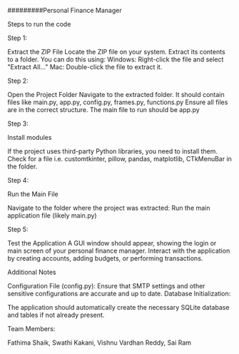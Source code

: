 #########Personal Finance Manager

Steps to run the code

Step 1: 

Extract the ZIP File
Locate the ZIP file on your system.
Extract its contents to a folder. You can do this using:
Windows: Right-click the file and select "Extract All..."
Mac: Double-click the file to extract it.

Step 2: 

Open the Project Folder
Navigate to the extracted folder. It should contain files like main.py, app.py, config.py, frames.py, functions.py
Ensure all files are in the correct structure. The main file to run should be app.py

Step 3: 

Install modules

If the project uses third-party Python libraries, you need to install them. 
Check for a file 
i.e. customtkinter, pillow, pandas, matplotlib, CTkMenuBar in the folder. 


Step 4: 

Run the Main File

Navigate to the folder where the project was extracted:
Run the main application file (likely main.py) 

Step 5: 

Test the Application
A GUI window should appear, showing the login or main screen of your personal finance manager.
Interact with the application by creating accounts, adding budgets, or performing transactions.




Additional Notes

Configuration File (config.py):
Ensure that SMTP settings and other sensitive configurations are accurate and up to date.
Database Initialization:

The application should automatically create the necessary SQLite database and tables if not already present.



Team Members:

Fathima Shaik, 
Swathi Kakani, 
Vishnu Vardhan Reddy, 
Sai Ram


